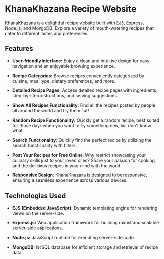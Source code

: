 # KhanaKhazana Recipe Website

KhanaKhazana is a delightful recipe website built with EJS, Express, Node.js, and MongoDB. Explore a variety of mouth-watering recipes that cater to different tastes and preferences.

## Features

- **User-friendly Interface:** Enjoy a clean and intuitive design for easy navigation and an enjoyable browsing experience.

- **Recipe Categories:** Browse recipes conveniently categorized by cuisine, meal type, dietary preferences, and more.

- **Detailed Recipe Pages:** Access detailed recipe pages with ingredients, step-by-step instructions, and serving suggestions.
  
- **Show All Recipes Functionality:** Find all the recipes posted by people all around the world and try them out!
  
- **Random Recipe Functionality:** Quickly get a random recipe, best suited for those days when you want to try something new, but don't know what.

- **Search Functionality:** Quickly find the perfect recipe by utilizing the search functionality with filters.

- **Post Your Recipes for Free Online:** Why restrict showcasing your culinary skills just to your loved ones? Share your passion for cooking and the delicious recipes in your mind with the world.

- **Responsive Design:** KhanaKhazana is designed to be responsive, ensuring a seamless experience across various devices.

## Technologies Used

- **EJS (Embedded JavaScript):** Dynamic templating engine for rendering views on the server-side.

- **Express.js:** Web application framework for building robust and scalable server-side applications.

- **Node.js:** JavaScript runtime for executing server-side code.

- **MongoDB:** NoSQL database for efficient storage and retrieval of recipe data.

